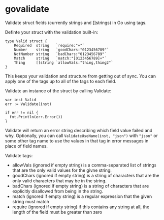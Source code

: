 govalidate
==========

Validate struct fields (currently strings and []strings) in Go using tags.

Definte your struct with the validation built-in:

    type Valid struct {
        Required  string   `require:"+"`
        Number    string   `goodChars:"0123456789"`
        NotNumber string   `badChars:"0123456789"`
        Match     string   `match:"[0123456789]+"`
        Thing     []string `allowVals:"thing,thing2"`
    }

This keeps your validation and structure from getting out of sync.  You can apply
one of the tags up to all of the tags to each field.

Validate an instance of the struct by calling Validate:
    
    var inst Valid
    err := Validate(inst)

    if err != nil {
      fmt.Println(err.Error())
    }

Validate will return an error string describing which field value failed and why. Optionally,
you can call ```ValidateUseName(inst, "json")``` with ```"json"``` or some other tag name to use the values
in that tag in error messages in place of field names.

Validate tags:
- allowVals (ignored if empty string) is a comma-separated list of strings that are the only
  valid values for the givne string.
- goodChars (ignored if empty string) is a string of characters that are the only valid
  characters that may be in the string.
- badChars (ignored if empty string) is a string of characters that are explicitly disallowed
  from being in the string.
- match (ignored if empty string) is a regular expression that the given string must match
- require (ignored if empty string) if this contains any string at all, the length of the field
  must be greater than zero
